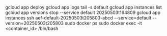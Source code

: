 gcloud app deploy
gcloud app logs tail -s default
gcloud app instances list
gcloud app versions stop --service default 20250503t164809
gcloud app instances ssh aef-default-20250503t205803-abcd --service=default --version=20250503t205803
sudo docker ps
sudo docker exec -it <container_id> /bin/bash
